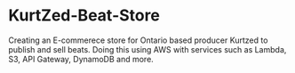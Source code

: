 # KurtZed-Beat-Store
Creating an E-commerece store for Ontario based producer Kurtzed to publish and sell beats.  Doing this using AWS with services such as Lambda, S3, API Gateway, DynamoDB and more. 
